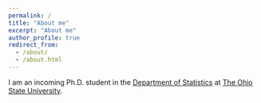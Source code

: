 ```yaml
---
permalink: /
title: "About me"
excerpt: "About me"
author_profile: true
redirect_from: 
  - /about/
  - /about.html
---
```


I am an incoming Ph.D. student in the [Department of Statistics](https://stat.osu.edu/) at [The Ohio State University](https://osu.edu/). 
